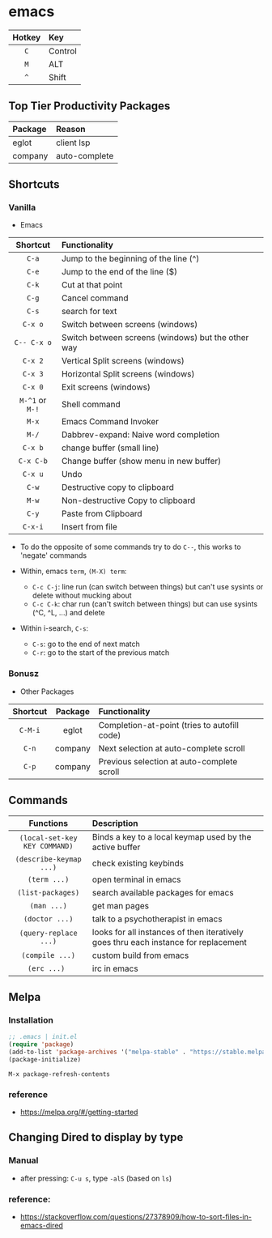 # emacs

| Hotkey | Key
| :----: | :-----
| `C`    | Control
| `M`    | ALT
| `^`    | Shift

## Top Tier Productivity Packages
| Package | Reason
| :------ | :------
| eglot   | client lsp
| company | auto-complete


## Shortcuts

### Vanilla
- Emacs

| Shortcut | Functionality
| :----:   | :-----
| `C-a`    | Jump to the beginning of the line (^)
| `C-e`    | Jump to the end of the line ($)
| `C-k`    | Cut at that point
| `C-g`    | Cancel command
| `C-s`    | search for text
| `C-x o`  | Switch between screens (windows)
| `C-- C-x o`  | Switch between screens (windows) but the other way
| `C-x 2`  | Vertical Split screens (windows)
| `C-x 3`  | Horizontal Split screens (windows)
| `C-x 0`  | Exit screens (windows)
| `M-^1` or `M-!` | Shell command
| `M-x` | Emacs Command Invoker
| `M-/` | Dabbrev-expand: Naive word completion
| `C-x b` | change buffer (small line)
| `C-x C-b` | Change buffer (show menu in new buffer)
| `C-x u` | Undo
| `C-w`   | Destructive copy to clipboard
| `M-w`   | Non-destructive Copy to clipboard
| `C-y`   | Paste from Clipboard
| `C-x-i` | Insert from file

- To do the opposite of some commands try to do `C--`, this works to 'negate' commands

- Within, emacs `term`, `(M-X) term`:
  - `C-c C-j`: line run (can switch between things) but can't use sysints or delete without mucking about
  - `C-c C-k`: char run (can't switch between things) but can use sysints (^C, ^L, ...) and delete

- Within i-search, `C-s`:
  - `C-s`: go to the end of next match
  - `C-r`: go to the start of the previous match

### Bonusz
- Other Packages

| Shortcut | Package | Functionality |
| :----:   | :-----: | :--------
| `C-M-i`  | eglot   | Completion-at-point (tries to autofill code)
| `C-n`    | company | Next selection at auto-complete scroll
| `C-p`    | company | Previous selection at auto-complete scroll
    
## Commands

| Functions | Description 
| :------:  | :------
| `(local-set-key KEY COMMAND)` | Binds a key to a local keymap used by the active buffer
| `(describe-keymap ...)` | check existing keybinds
| `(term ...)` | open terminal in emacs
| `(list-packages)` | search available packages for emacs
| `(man ...)` | get man pages
| `(doctor ...)` | talk to a psychotherapist in emacs
| `(query-replace ...)` | looks for all instances of <QUERY> then iteratively goes thru each instance for replacement  
| `(compile ...)` | custom build from emacs
| `(erc ...) ` | irc in emacs


## Melpa

### Installation 
```lisp
;; .emacs | init.el
(require 'package)
(add-to-list 'package-archives '("melpa-stable" . "https://stable.melpa.org/packages/") t)
(package-initialize)
```

```elisp
M-x package-refresh-contents
```


### reference
- https://melpa.org/#/getting-started



## Changing Dired to display by type

### Manual
- after pressing: `C-u s`, type `-alS` (based on `ls`)


### reference:
- https://stackoverflow.com/questions/27378909/how-to-sort-files-in-emacs-dired
